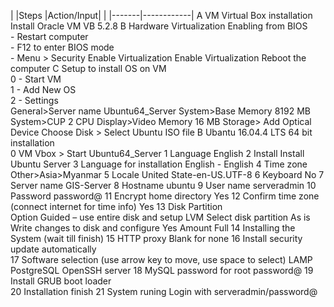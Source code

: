 
| |Steps	|Action/Input|
| |-------|------------|
A	VM Virtual Box installation	Install Oracle VM VB 5.2.8
B	Hardware Virtualization Enabling from BIOS	
	-	Restart computer	
	-	F12 to enter BIOS mode	
	-	Menu > Security	Enable Virtualization
		Enable Virtualization
	Reboot the computer	
C	Setup to install OS on VM	
0	-	Start VM	
1	-	Add New OS	
2	-	Settings	
	  General>Server name	Ubuntu64_Server
	  System>Base Memory	8192 MB
	  System>CUP	2 CPU
	  Display>Video Memory	16 MB
	  Storage> Add Optical Device	Choose Disk > Select Ubuntu ISO file
B	Ubantu 16.04.4 LTS 64 bit installation	
0	VM Vbox > Start Ubuntu64_Server	
1	Language	English
2	Install	Install Ubuntu Server
3	Language for installation	English - English
4	Time zone	Other>Asia>Myanmar
5	Locale	United State-en-US.UTF-8
6	Keyboard	No
7	Server name	GIS-Server
8	Hostname	ubuntu
9	User name	serveradmin
10	Password	password@
11	Encrypt home directory	Yes
12	Confirm time zone (connect internet for time info)	Yes
13	Disk Partition	
	Option	Guided – use entire disk and setup LVM
	Select disk partition	As is
	Write changes to disk and configure	Yes
	Amount	Full
14	Installing the System	(wait till finish)
15	HTTP proxy	Blank for none
16	Install security update automatically	
17	Software selection	(use arrow key to move, use space to select)
		LAMP
		PostgreSQL
		OpenSSH server
18	MySQL password for root	password@
19	Install GRUB boot loader	
20	Installation finish	
21	System runing	Login with serveradmin/password@
